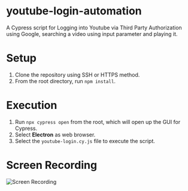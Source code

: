 # youtube-login-automation

A Cypress script for Logging into Youtube via Third Party Authorization using Google, searching a video using input parameter and playing it.

# Setup

1. Clone the repository using SSH or HTTPS method.
2. From the root directory, run `npm install`.

# Execution

1. Run `npx cypress open` from the root, which will open up the GUI for Cypress.
2. Select **Electron** as web browser.
3. Select the `youtube-login.cy.js` file to execute the script.

# Screen Recording

![Screen Recording]([https://github.com/DikshyaLimbu/portfolio/blob/main/Cypress%20youtube%20login%20screen%20recording.mov?raw=True](https://drive.google.com/file/d/1e-oVGE9TvDHSqQqt7pQZqRBm7NW7OGa_/view?usp=share_link))
